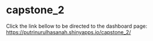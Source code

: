 # capstone_2

Click the link bellow to be directed to the dashboard page:\
https://putrinurulhasanah.shinyapps.io/capstone_2/
